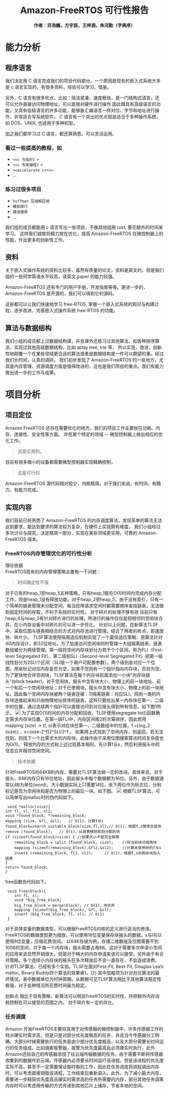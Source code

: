 <center><h1> Amazon-FreeRTOS 可行性报告 </h1></center>

<center><b>作者：邓浩巍，方宇辰，王梓涵，朱河勤（字典序）</b></center>


# 能力分析

## 程序语言
我们决定用 C 语言完成我们的项目代码部分。一个原因是现有的嵌入式系统大多是 c 语言实现的，有很多资料，经验可以学习，借鉴。

另外，C 语言有很多优点，比如：简洁紧凑、速度极快，是一门结构式语言，还可以允许直接访问物理地址，可以直接对硬件进行操作
因此既具有高级语言的功能，又具有低级语言的许多功能，能够象汇编语言一样对位、字节和地址进行操作，非常适合写系统软件。
C 语言有一个突出的优点就是适合于多种操作系统，如 DOS、UNIX, 也适用于多种机型。

加之我们都学习过 C 语言，都还算熟悉。可以灵活运用。
### 看过一些提高的教程，如
* `<<c 与指针》>`
* `<<c 专家编程》>`
* `<<accelerate c++>>`
* ...
### 练习过很多项目
* `huffman 压缩解压缩`
* `模拟银行`
* `路径搜索`
* ...

我们组的成员都能用 c 语言写出一些项目，不像其他组用 rust, 要花额外的时间来学习。
这样我们就能将精力放在优化，提高 Amazon-FreeRTOS 在微控制器上的性能，作出更多的创新性工作。

## 资料
关于嵌入式操作系统的资料比较多，虽然有质量的论文，资料是英文的，但是我们组的一些同学英语水平较高，读英文 paper 的能力较强。

Amazon-FreeRTOS 还有专门的用户手册，开发指南等等。更进一步的，Amazon-FreeRTOS 是开源的，我们可以得到它的源码。

这些都可以让我们快速地学习 free-RTOS,  掌握一个嵌入式系统的知识与构建过程，逐步改进，完善嵌入式操作系统 free-RTOS 的功能。

## 算法与数据结构

我们小组的成员都上过数据结构课，并且课外还练习过其他算法，如各种排序算法，实现过其他高级数据结构，比如 splay tree, trie 等，
所以实现，改进，创新性地颠覆一个在某些领域更合适的算法或者是数据结构是一件可以期望的事。经过我们长时间，认真的调研，
我们初步发现了 Amazon-FreeRTOS 的一些地方，尤其是内存管理，资源调度方面是值得改进的，这也是我们项目的重点。我们有能力做出进一步的工作与成果。


# 项目分析
## 项目定位
Amazon FreeRTOS 还存在需要优化的地方，我们的项目工作主要放在功耗、内存、连接性、安全性等方面。
并在某个特定的领域 -- 微型控制器上做出相应的优化工作。

>这是实用的。

目前有很多微小的设备都需要微型控制器实现精确控制，

>这是可行的

Amazon-FreeRTOS 源代码相对较少，内核精简，对于我们来说，有时间，有精力，有能力完成。

## 实现内容
 我们目前已经熟悉了 Amazon-FreeRTOS 的内存调度算法，发现简单的算法无法达到要求，能达到要求的算法较为复杂，在硬件上实现颇有难度。
 我们小组经过多次讨论与探究，决定精简一部分，实现在某些领域更实用，可靠的 Amazon-FreeRTOS 版本。
 
 ### FreeRTOS内存管理优化的可行性分析
理论依据<br>
FreeRTOS现有的内存管理策略主要有一下问题：<br>

>时间确定性不强
	
对于已有的heap_1至heap_5五种策略，只有heap_1能在O(1)时间内完成内存分配工作，但是heap_1没有释放功能。对于heap_2至heap_5，由于没有索引，只有一个简单的链表管理未分配空间，每当应用请求空间时都需要顺序查找链表，无法做到固定时间的存取，不利于系统的实时性。
	对于碎片的处理不够有效
目前只有heap_4与heap_5有针对碎片进行的处理，所进行的操作仅仅是把相邻的空闲块合并。在小内存设备中对碎片的可以进一步优化。
针对以上问题，在新算法TLSF中，采取位图与链表相结合的方式对内存池进行管理，结合了两者的有点，即速度快、碎片少。
TLSF算法使用隔离适应机制实现了一个最佳适应策略，原算法针对4G内存设计，即32位地址。为了加速访问空闲块同时管理一大组隔离链表，链表数组被分为两级管理。第一级将空闲内存块划分为若干个个区间，称为FLI（First-level Segregated Fit）。第二级别SLI（Second-level Segregated Fit）把第一级线性划分为2SLI个区间（SLI是一个用户可配置参数）。两个级别各对应一个位图，用来标记对应内存是否为空，如果不空则有一个指针指向内存块，否则为空。
为了更快地合并空闲块，TLSF算法在每个内存块前面添加一小块“内存块报头”(block header)。对于空闲块，报头中含有块大小、物理上的前一块地址、前一个和后一个空闲块地址；对于已使用块，报头中含有块大小、物理上的前一块地址。因此每个空闲内存块被两个链表连接：1)隔离链表：对应SLI，将同一类的内存块连接起来和2)由物理地址排序的链表。这样只要给出某一内存块在第一、二级中的位置，通过连续两个指针可以直接访问到对应报头得到所有信息，如下图1所示。
![](https://github.com/OSH-2018/X-zdfsw/blob/master/feasibility-report/structure.JPG)
为了实现O(1)时间的内存分配和回收，TLSF使用segregate list()函数确定需求内存块位置。在第一级FLI中，内存区间按2的次幂排序，因此若用mapping (size) → (f, s)表示对应块在第一、二级数组中的位置，f =⌊log_2  (size)⌋  ，s=(size-2^f)2^SLI/2^f 。
如果用上式找到了空闲内存，则返回，若无法找到，则找下一个比需求大的内存块。此操作由于采用位图搜索算法时间复杂度也为O(1)。
释放内存的方式和上述过程基本相同，先计算f与s，然后利用报头中的信息合并相邻空闲空间。

>技术依据

针对FreeRTOS的64KB的内存，需要对TLSF算法做一定的改进。具体来说，对于报头，64K内存只有16位地址，因此报头中每个数据都为16位。另外，由于数据通常以4B为单位(word)，大小数据实际上只需要14位，余下两位作为标志位，分别标记是否为空闲块和是否为物理上的最后一块，如下图。
![](https://github.com/OSH-2018/X-zdfsw/blob/master/feasibility-report/head.JPG)
根据TLSF算法，可以简单写出malloc时的伪代码如下。

     void *malloc(size){
	int fl, sl, fl2, sl2;
	void *found_block, *remaining_block;
	mapping (size, &fl, &sl); 	// O(1)，计算f与s
	found_block=search_suitable_block(size,fl,sl);// O(1)，根据f,s搜索合适块
	remove (found_block); 	// O(1)，从链表移除即将分配的块
	if (sizeof(found_block)>size) {	//如果大小不是完全相等
		remaining_block = split (found_block, size);	//将当前块分成两块
		mapping (sizeof(remaining_block),&fl2,&sl2);	//计算未使用块的f与s
		insert (remaining_block, fl2, sl2); 	// O(1)，根据f,s将剩余块加入链表
	}
	return found_block;
    }

free函数伪代码如下。

     void free(block){
	    int fl, sl;
	    void *big_free_block;
	    big_free_block = merge(block); // O(1)，块合并
	    mapping (sizeof(big_free_block), &fl, &sl);
	    insert (big_free_block, fl, sl); // O(1)
     }
对于具体变量的数据类型，可以根据FreeRTOS内核的定义进行适当的修改。FreeRTOS的数据类型更为细致，可以使用16位变量保存块报头的数据，s与l可以使用8位变量，压缩花费空间。
以64K存储为例，存储二维数组及位图需要不到100B的空间，对于每一个内存块，报头需要占用8B。这对于需要多次申请小空间的应用来说显然开销很大，但是对于稍大的内存申请来说可以接受。另外由于有合并策略，多个连续小内存块的报头在多次释放后不会一直存在，不会造成浪费。
针对TLSF算法，已经有多个实验。TLSF在面对First-Fit, Best-Fit, Douglas Lea’s malloc,
Binary Buddy四个算法的效果表1。[2]
其中加粗项为针对对应算法的最坏情况，表中数据单位为时钟周期。从数据可见TLSF算法相比于其他算法稳定性极强，对于各种情况所花费时间最为稳定。

创新点
相比于现有策略，新算法可以明显FreeRTOS的实时性，并把额外内存消耗控制在可以接受的范围之内。
对于碎片有一定的优化。

 ### 任务调度
 Amazon 开发FreeRTOS主要将其用于对传感器的微控制器中，许多传感器工作的特点硬实时需求高，但是只是对部分优先度极高的任务，并且当今传感器分工明确，大部分时候需要执行的任务是由少部分优先度极高，以及大部分需要长时间运行的任务组成。比如烟雾报警器，报警为优先度最高且必须硬实时执行，此外Amazon还给自己的传感器添加了往云端传输数据的任务。由于需要不断将传感器收集到的数据传到云端，传感器内必须要长时间运行该进程。但是该进程的优先度实际不高，甚至不一定需要保证每时每刻工作，因此在任务调度将进程调出内存时，可以考虑直接销毁该进程，工作结束后重新调入。此外，为了减小最大内存，需要进一步精简优先度高且硬实时需求高的任务所需要的内存，部分其他任务调离内存时可以考虑用传输的方式传递到其他芯片上储存，节省本地的空间。
